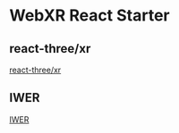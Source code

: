 # WebXR React Starter

## react-three/xr

[react-three/xr](https://github.com/pmndrs/xr)

## IWER

[IWER](https://meta-quest.github.io/immersive-web-emulation-runtime/)
